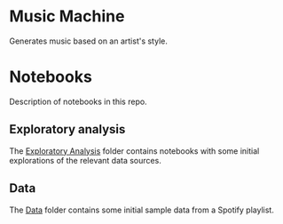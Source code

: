 # Music Machine
Generates music based on an artist's style. 

# Notebooks
Description of notebooks in this repo.

## Exploratory analysis
The [Exploratory Analysis](https://github.com/stasianik/music-machine/tree/master/exploratory_analysis) folder contains notebooks with some initial explorations of the relevant data sources. 

## Data
The [Data](https://github.com/stasianik/music-machine/tree/master/data) folder contains some initial sample data from a Spotify playlist. 
